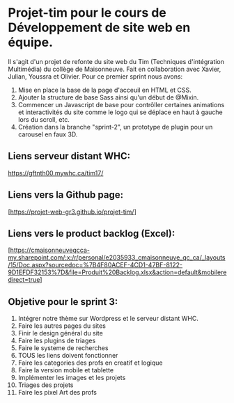 ﻿# Projet-tim pour le cours de Développement de site web en équipe.
Il s'agit d'un projet de refonte du site web du Tim (Techniques d'intégration Multimédia) du collège de Maisonneuve. Fait en collaboration avec Xavier, Julian, Youssra et Olivier.
Pour ce premier sprint nous avons:
1. Mise en place la base de la page d'acceuil en HTML et CSS.
2. Ajouter la structure de base Sass ainsi qu'un début de @Mixin.
3. Commencer un Javascript de base pour contrôller certaines animations et interactivités du site comme le logo qui se déplace en haut à gauche lors du scroll, etc.
4. Création dans la branche "sprint-2", un prototype de plugin pour un carousel en faux 3D.

## Liens serveur distant WHC:
https://gftnth00.mywhc.ca/tim17/

## Liens vers la Github page: 
[https://projet-web-gr3.github.io/projet-tim/]

## Liens vers le product backlog (Excel): 
[https://cmaisonneuveqcca-my.sharepoint.com/:x:/r/personal/e2035933_cmaisonneuve_qc_ca/_layouts/15/Doc.aspx?sourcedoc=%7B4F80ACEF-4CD1-47BF-8122-9D1EFDF32153%7D&file=Produit%20Backlog.xlsx&action=default&mobileredirect=true]


## Objetive pour le sprint 3:
1. Intégrer notre thème sur Wordpress et le serveur distant WHC.
2. Faire les autres pages du sites
3. Finir le design général du site
4. Faire les plugins de triages
5. Faire le systeme de recherches
6. TOUS les liens doivent fonctionner
7. Faire les categories des profs en creatif et logique
8. Faire la version mobile et tablette
9. Implémenter les images et les projets
10. Triages des projets
11. Faire les pixel Art des profs
    



